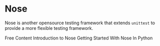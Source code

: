 # Nose

Nose is another opensource testing framework that extends `unittest` to provide a more flexible testing framework.

<ResourceGroupTitle>Free Content</ResourceGroupTitle>
<BadgeLink colorScheme='yellow' badgeText='Read' href='https://nose.readthedocs.io/en/latest/'>Introduction to Nose</BadgeLink>
<BadgeLink colorScheme='yellow' badgeText='Read' href='https://www.lambdatest.com/blog/selenium-python-nose-tutorial/'>Getting Started With Nose In Python</BadgeLink>


